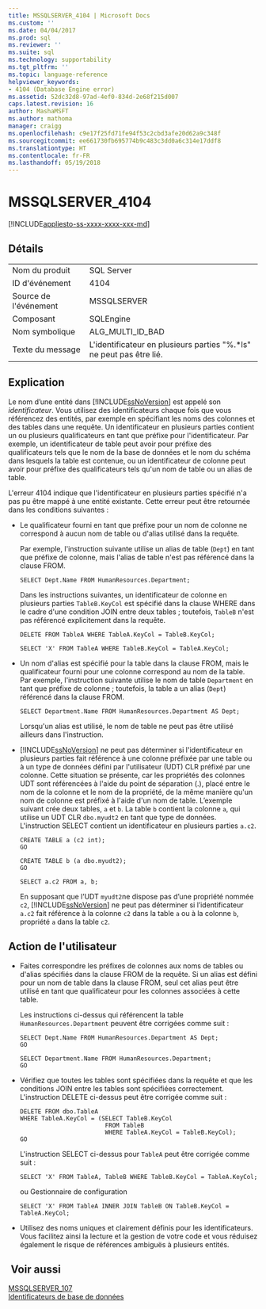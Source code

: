 ```yaml
---
title: MSSQLSERVER_4104 | Microsoft Docs
ms.custom: ''
ms.date: 04/04/2017
ms.prod: sql
ms.reviewer: ''
ms.suite: sql
ms.technology: supportability
ms.tgt_pltfrm: ''
ms.topic: language-reference
helpviewer_keywords:
- 4104 (Database Engine error)
ms.assetid: 52dc32d8-97ad-4ef0-834d-2e68f215d007
caps.latest.revision: 16
author: MashaMSFT
ms.author: mathoma
manager: craigg
ms.openlocfilehash: c9e17f25fd71fe94f53c2cbd3afe20d62a9c348f
ms.sourcegitcommit: ee661730fb695774b9c483c3dd0a6c314e17ddf8
ms.translationtype: HT
ms.contentlocale: fr-FR
ms.lasthandoff: 05/19/2018
---
```

# <a name="mssqlserver4104"></a>MSSQLSERVER_4104
[!INCLUDE[appliesto-ss-xxxx-xxxx-xxx-md](../../includes/appliesto-ss-xxxx-xxxx-xxx-md.md)]
  
## <a name="details"></a>Détails  
  
|||  
|-|-|  
|Nom du produit|SQL Server|  
|ID d'événement|4104|  
|Source de l'événement|MSSQLSERVER|  
|Composant|SQLEngine|  
|Nom symbolique|ALG_MULTI_ID_BAD|  
|Texte du message|L'identificateur en plusieurs parties "%.*ls" ne peut pas être lié.|  
  
## <a name="explanation"></a>Explication  
Le nom d’une entité dans [!INCLUDE[ssNoVersion](../../includes/ssnoversion-md.md)] est appelé son *identificateur*. Vous utilisez des identificateurs chaque fois que vous référencez des entités, par exemple en spécifiant les noms des colonnes et des tables dans une requête. Un identificateur en plusieurs parties contient un ou plusieurs qualificateurs en tant que préfixe pour l'identificateur. Par exemple, un identificateur de table peut avoir pour préfixe des qualificateurs tels que le nom de la base de données et le nom du schéma dans lesquels la table est contenue, ou un identificateur de colonne peut avoir pour préfixe des qualificateurs tels qu'un nom de table ou un alias de table.  
  
L'erreur 4104 indique que l'identificateur en plusieurs parties spécifié n'a pas pu être mappé à une entité existante. Cette erreur peut être retournée dans les conditions suivantes :  
  
-   Le qualificateur fourni en tant que préfixe pour un nom de colonne ne correspond à aucun nom de table ou d'alias utilisé dans la requête.  
  
    Par exemple, l'instruction suivante utilise un alias de table (`Dept`) en tant que préfixe de colonne, mais l'alias de table n'est pas référencé dans la clause FROM.  
  
    ```  
    SELECT Dept.Name FROM HumanResources.Department;  
    ```  
  
    Dans les instructions suivantes, un identificateur de colonne en plusieurs parties `TableB.KeyCol` est spécifié dans la clause WHERE dans le cadre d'une condition JOIN entre deux tables ; toutefois, `TableB` n'est pas référencé explicitement dans la requête.  
  
    ```  
    DELETE FROM TableA WHERE TableA.KeyCol = TableB.KeyCol;  
    ```  
  
    ```  
    SELECT 'X' FROM TableA WHERE TableB.KeyCol = TableA.KeyCol;  
    ```  
  
-   Un nom d'alias est spécifié pour la table dans la clause FROM, mais le qualificateur fourni pour une colonne correspond au nom de la table. Par exemple, l'instruction suivante utilise le nom de table `Department` en tant que préfixe de colonne ; toutefois, la table a un alias (`Dept`) référencé dans la clause FROM.  
  
    ```  
    SELECT Department.Name FROM HumanResources.Department AS Dept;  
    ```  
  
    Lorsqu'un alias est utilisé, le nom de table ne peut pas être utilisé ailleurs dans l'instruction.  
  
-   [!INCLUDE[ssNoVersion](../../includes/ssnoversion-md.md)] ne peut pas déterminer si l'identificateur en plusieurs parties fait référence à une colonne préfixée par une table ou à un type de données défini par l'utilisateur (UDT) CLR préfixé par une colonne. Cette situation se présente, car les propriétés des colonnes UDT sont référencées à l'aide du point de séparation (.), placé entre le nom de la colonne et le nom de la propriété, de la même manière qu'un nom de colonne est préfixé à l'aide d'un nom de table. L’exemple suivant crée deux tables, `a` et `b`. La table `b` contient la colonne `a`, qui utilise un UDT CLR `dbo.myudt2` en tant que type de données. L'instruction SELECT contient un identificateur en plusieurs parties `a.c2`.  
  
    ```  
    CREATE TABLE a (c2 int);   
    GO  
    ```  
  
    ```  
    CREATE TABLE b (a dbo.myudt2);   
    GO  
    ```  
  
    ```  
    SELECT a.c2 FROM a, b;   
    ```  
  
    En supposant que l’UDT `myudt2`ne dispose pas d’une propriété nommée `c2`, [!INCLUDE[ssNoVersion](../../includes/ssnoversion-md.md)] ne peut pas déterminer si l’identificateur `a.c2` fait référence à la colonne `c2` dans la table `a` ou à la colonne `b`, propriété `a` dans la table `c2`.  
  
## <a name="user-action"></a>Action de l'utilisateur  
  
-   Faites correspondre les préfixes de colonnes aux noms de tables ou d'alias spécifiés dans la clause FROM de la requête. Si un alias est défini pour un nom de table dans la clause FROM, seul cet alias peut être utilisé en tant que qualificateur pour les colonnes associées à cette table.  
  
    Les instructions ci-dessus qui référencent la table `HumanResources.Department` peuvent être corrigées comme suit :  
  
    ```  
    SELECT Dept.Name FROM HumanResources.Department AS Dept;  
    GO  
    ```  
  
    ```  
    SELECT Department.Name FROM HumanResources.Department;  
    GO  
    ```  
  
-   Vérifiez que toutes les tables sont spécifiées dans la requête et que les conditions JOIN entre les tables sont spécifiées correctement. L'instruction DELETE ci-dessus peut être corrigée comme suit :  
  
    ```  
    DELETE FROM dbo.TableA  
    WHERE TableA.KeyCol = (SELECT TableB.KeyCol   
                            FROM TableB   
                            WHERE TableA.KeyCol = TableB.KeyCol);  
    GO  
    ```  
  
    L'instruction SELECT ci-dessus pour `TableA` peut être corrigée comme suit :  
  
    ```  
    SELECT 'X' FROM TableA, TableB WHERE TableB.KeyCol = TableA.KeyCol;  
    ```  
  
    ou Gestionnaire de configuration  
  
    ```  
    SELECT 'X' FROM TableA INNER JOIN TableB ON TableB.KeyCol = TableA.KeyCol;  
    ```  
  
-   Utilisez des noms uniques et clairement définis pour les identificateurs. Vous facilitez ainsi la lecture et la gestion de votre code et vous réduisez également le risque de références ambiguës à plusieurs entités.  
  
## <a name="see-also"></a> Voir aussi  
[MSSQLSERVER_107](~/relational-databases/errors-events/mssqlserver-107-database-engine-error.md)  
[Identificateurs de base de données](~/relational-databases/databases/database-identifiers.md)  
  

